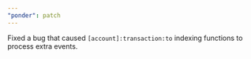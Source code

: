 ```yaml
---
"ponder": patch
---
```


Fixed a bug that caused `[account]:transaction:to` indexing functions to process extra events.
